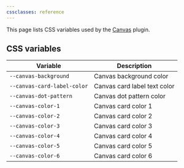 ```yaml
---
cssclasses: reference
---
```


This page lists CSS variables used by the [Canvas](https://help.obsidian.md/Plugins/Canvas) plugin.

## CSS variables

| Variable                    | Description                  |
| --------------------------- | ---------------------------- |
| `--canvas-background`       | Canvas background color      |
| `--canvas-card-label-color` | Canvas card label text color |
| `--canvas-dot-pattern`      | Canvas dot pattern color     |
| `--canvas-color-1`          | Canvas card color 1          |
| `--canvas-color-2`          | Canvas card color 2          |
| `--canvas-color-3`          | Canvas card color 3          |
| `--canvas-color-4`          | Canvas card color 4          |
| `--canvas-color-5`          | Canvas card color 5          |
| `--canvas-color-6`          | Canvas card color 6          |
